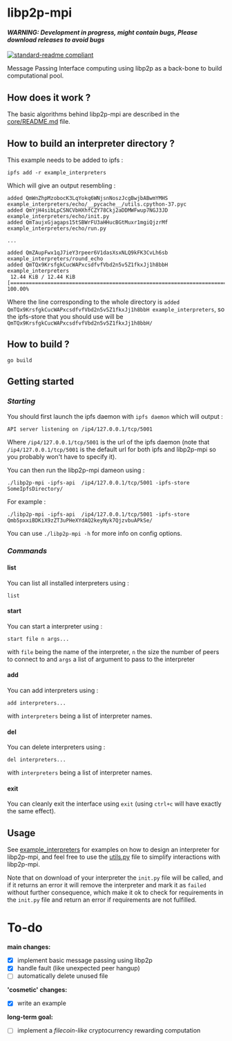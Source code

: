 # libp2p-mpi

####  *__WARNING: Development in progress, might contain bugs, Please download releases to avoid bugs__*

[![standard-readme compliant](https://img.shields.io/badge/standard--readme-OK-green.svg?style=flat-square)](https://github.com/RichardLitt/standard-readme)

Message Passing Interface computing using libp2p as a back-bone to build computational pool.

## How does it work ?

The basic algorithms behind libp2p-mpi are described in the [core/README.md](./core/README.md) file.

## How to build an interpreter directory ?

This example needs to be added to ipfs :

```
ipfs add -r example_interpreters
```

Which will give an output resembling :

```
added QmWnZhpMzobocK3LqYokq6WNjsnNoszJcgBwjbABwmYMHS example_interpreters/echo/__pycache__/utils.cpython-37.pyc
added QmYjH4sibLpCSNCVbHXhfCZY78Ckj2aDDMWFwup7NGJ3JD example_interpreters/echo/init.py
added QmTaujxGjagaps15tSBWrFU3aHHucBGtMuxr1mgiQjzrMf example_interpreters/echo/run.py

...

added QmZAupFwx1qJ7ieY3rpeer6V1dasXsxNLQ9kFK3CvLh6sb example_interpreters/round_echo
added QmTQx9KrsfgkCucWAPxcsdfvfVbd2n5v5Z1fkxJj1h8bbH example_interpreters
 12.44 KiB / 12.44 KiB [=========================================================================] 100.00%
 ```

Where the line corresponding to the whole directory is `added QmTQx9KrsfgkCucWAPxcsdfvfVbd2n5v5Z1fkxJj1h8bbH example_interpreters`, so the ipfs-store that you should use will be `QmTQx9KrsfgkCucWAPxcsdfvfVbd2n5v5Z1fkxJj1h8bbH/`

## How to build ?

```
go build
```

## Getting started

### _Starting_

You should first launch the ipfs daemon with `ipfs daemon` which will output :

```
API server listening on /ip4/127.0.0.1/tcp/5001
```

Where `/ip4/127.0.0.1/tcp/5001` is the url of the ipfs daemon (note that `/ip4/127.0.0.1/tcp/5001` is the default url for both ipfs and libp2p-mpi so you probably won't have to specify it).

You can then run the libp2p-mpi dameon using :

```
./libp2p-mpi -ipfs-api  /ip4/127.0.0.1/tcp/5001 -ipfs-store SomeIpfsDirectory/
```

For example :

```
./libp2p-mpi -ipfs-api  /ip4/127.0.0.1/tcp/5001 -ipfs-store Qmb5pxxiBDKiX9zZT3uPHeXYdAQ2keyNyk7QjzvbuAPkSe/
```

You can use `./libp2p-mpi -h` for more info on config options.

### _Commands_

#### list

You can list all installed interpreters using :

```
list
```

#### start

You can start a interpreter using :

```
start file n args...
```

with `file` being the name of the interpreter, `n` the size the number of peers to connect to and `args` a list of argument to pass to the interpreter

#### add

You can add interpreters using :

```
add interpreters...
```

with `interpreters` being a list of interpreter names.

#### del

You can delete interpreters using :

```
del interpreters...
```

with `interpreters` being a list of interpreter names.

#### exit

You can cleanly exit the interface using `exit` (using `ctrl+c` will have exactly the same effect).

## Usage

See [example_interpreters](./example_interpreters) for examples on how to design an interpreter for libp2p-mpi, and feel free to use the [utils.py](./example_interpreters/echo/utils.py) file to simplify interactions with libp2p-mpi.

Note that on download of your interpreter the `init.py` file will be called, and if it returns an error it will remove the interpreter and mark it as `failed` without further consequence, which make it ok to check for requirements in the `init.py` file and return an error if requirements are not fulfilled.

# To-do

__main changes:__

- [x] implement basic message passing using libp2p
- [x] handle fault (like unexpected peer hangup)
- [ ] automatically delete unused file

__'cosmetic' changes:__

- [x] write an example

__long-term goal:__

- [ ] implement a _filecoin-like_ cryptocurrency rewarding computation
